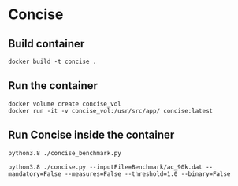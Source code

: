 # Concise

## Build container
```
docker build -t concise .
```

## Run the container
```
docker volume create concise_vol
docker run -it -v concise_vol:/usr/src/app/ concise:latest
```

## Run Concise inside the container
```
python3.8 ./concise_benchmark.py
```
```
python3.8 ./concise.py --inputFile=Benchmark/ac_90k.dat --mandatory=False --measures=False --threshold=1.0 --binary=False
```
